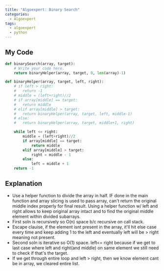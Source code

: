 ```yaml
---
title: "Algoexpert: Binary Search"
categories:
  - Algoexpert
tags:
  - algoexpert
  - python
---
```

## My Code

```python
def binarySearch(array, target):
    # Write your code here.
	return binaryHelper(array, target, 0, len(array)-1)

def binaryHelper(array, target, left, right):
	# if left > right:
	# 	return -1
	# middle = (left+right)//2
	# if array[middle] == target:
	# 	return middle
	# elif array[middle] > target:
	# 	return binaryHelper(array, target, left, middle-1)
	# else:
	# 	return binaryHelper(array, target, middle+1, right)

	while left <= right:
		middle = (left+right)//2
		if array[middle] == target:
			return middle
		elif array[middle] > target:
			right = middle - 1
		else:
			left = middle + 1
	return -1
```

## Explanation

* Use a helper function to divide the array in half.  IF done in the main function and array slicing is used to pass array, can't return the original middle index properly for final result. Using a helper function w/ left and right allows to keep original array intact and to find the original middle element within divided subarrays.
* First soln is recursively so O(n) space b/c recursive on call stack.
* Escape clauise, if the element isnt present in the array, it'll hit else case every time and keep adding 1 to the left and eventually left will be > right meaning not present.
* Second soln is iterative so O(1) space.  left<= right because if we get to last case where left and right(and middle) on same element we still need to check if that's the target.
* If we get through entire loop and left > right, then we know element cant be in array, we cleared entire list.
